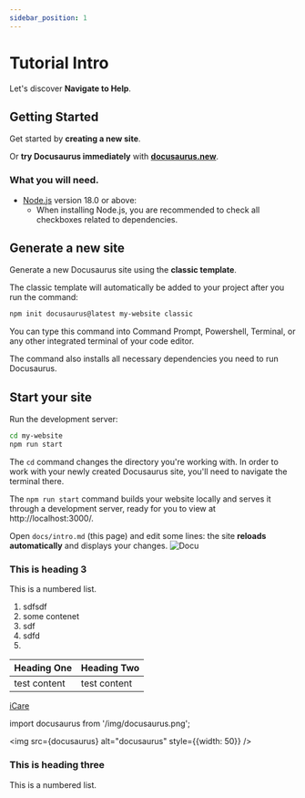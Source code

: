 ```yaml
---
sidebar_position: 1
---
```


# Tutorial Intro

Let's discover **Navigate to Help**.

## Getting Started

Get started by **creating a new site**.

Or **try Docusaurus immediately** with **[docusaurus.new](https://docusaurus.new)**.

### What you will need.

- [Node.js](https://nodejs.org/en/download/) version 18.0 or above:
  - When installing Node.js, you are recommended to check all checkboxes related to dependencies.

## Generate a new site

Generate a new Docusaurus site using the **classic template**.

The classic template will automatically be added to your project after you run the command:

```bash
npm init docusaurus@latest my-website classic
```

You can type this command into Command Prompt, Powershell, Terminal, or any other integrated terminal of your code editor.

The command also installs all necessary dependencies you need to run Docusaurus.

## Start your site

Run the development server:

```bash
cd my-website
npm run start
```

The `cd` command changes the directory you're working with. In order to work with your newly created Docusaurus site, you'll need to navigate the terminal there.

The `npm run start` command builds your website locally and serves it through a development server, ready for you to view at http://localhost:3000/.

Open `docs/intro.md` (this page) and edit some lines: the site **reloads automatically** and displays your changes.
![Docu](/img/docusaurus.png)

### This is heading 3
This is a numbered list.

 1. sdfsdf
 2. some contenet
 3. sdf
 4. sdfd
 5. 
 
| Heading One | Heading Two |
|--|--|
| test content | test content  |
 
 [iCare](https://icaresoftware.com/)
 
<!-- Paste this code inside your Markdown file -->

import docusaurus from '/img/docusaurus.png'; 

<img src={docusaurus} alt="docusaurus" style={{width: 50}} />

### This is heading three
This is a numbered list.